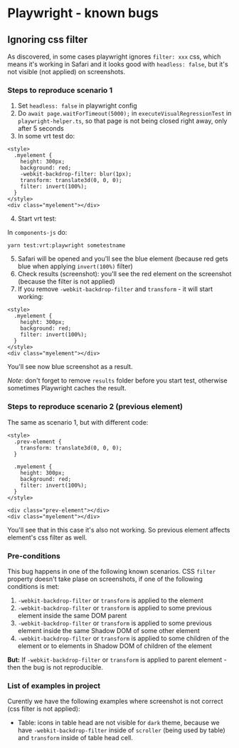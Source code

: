 # Playwright - known bugs

## Ignoring css filter

As discovered, in some cases playwright ignores `filter: xxx` css, which means it's working in Safari and it looks good
with `headless: false`, but it's not visible (not applied) on screenshots.

### Steps to reproduce scenario 1

1. Set `headless: false` in playwright config
2. Do `await page.waitForTimeout(5000);` in `executeVisualRegressionTest` in `playwright-helper.ts`, so that page is not
   being closed right away, only after 5 seconds
3. In some vrt test do:

```
<style>
  .myelement {
    height: 300px;
    background: red;
    -webkit-backdrop-filter: blur(1px);
    transform: translate3d(0, 0, 0);
    filter: invert(100%);
  }
</style>
<div class="myelement"></div>
```

4. Start vrt test:

In `components-js` do:

```
yarn test:vrt:playwright sometestname
```

5. Safari will be opened and you'll see the blue element (because red gets blue when applying `invert(100%)` filter)
6. Check results (screenshot): you'll see the red element on the screenshot (because the filter is not applied)
7. If you remove `-webkit-backdrop-filter` and `transform` - it will start working:

```
<style>
  .myelement {
    height: 300px;
    background: red;
    filter: invert(100%);
  }
</style>
<div class="myelement"></div>
```

You'll see now blue screenshot as a result.

_Note_: don't forget to remove `results` folder before you start test, otherwise sometimes Playwright caches the result.

### Steps to reproduce scenario 2 (previous element)

The same as scenario 1, but with different code:

```
<style>
  .prev-element {
    transform: translate3d(0, 0, 0);
  }

  .myelement {
    height: 300px;
    background: red;
    filter: invert(100%);
  }
</style>

<div class="prev-element"></div>
<div class="myelement"></div>
```

You'll see that in this case it's also not working. So previous element affects element's css filter as well.

### Pre-conditions

This bug happens in one of the following known scenarios. CSS `filter` property doesn't take plase on screenshots, if
one of the following conditions is met:

1. `-webkit-backdrop-filter` or `transform` is applied to the element
2. `-webkit-backdrop-filter` or `transform` is applied to some previous element inside the same DOM parent
3. `-webkit-backdrop-filter` or `transform` is applied to some previous element inside the same Shadow DOM of some other
   element
4. `-webkit-backdrop-filter` or `transform` is applied to some children of the element or to elements in Shadow DOM of
   children of the element

**But:** If `-webkit-backdrop-filter` or `transform` is applied to parent element - then the bug is not reproducible.

### List of examples in project

Curently we have the following examples where screenshot is not correct (css filter is not applied):

- Table: icons in table head are not visible for `dark` theme, because we have `-webkit-backdrop-filter` inside of
  `scroller` (being used by table) and `transform` inside of table head cell.
